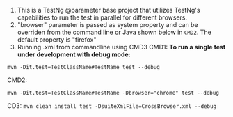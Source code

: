 1. This is a TestNg @parameter base project that utilizes TestNg's capabilities to run the test in parallel for different browsers.
2. "browser" parameter is passed as system property and can be overriden from the command line or Java shown below in `CMD2`. The default property is "firefox"
3. Running <testsuite>.xml from commandline using CMD3
CMD1: **To run a single test under development with debug mode:**

`mvn -Dit.test=TestClassName#TestName test --debug`

CMD2: 

`mvn -Dit.test=TestClassName#TestName -Dbrowser="chrome" test --debug`

CD3:
`mvn clean install test -DsuiteXmlFile=CrossBrowser.xml --debug`

